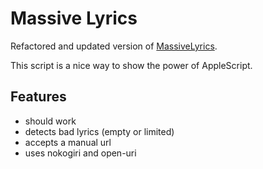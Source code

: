 # Massive Lyrics

Refactored and updated version of [MassiveLyrics](http://www.creamdesign.it/blog/archives/37).

This script is a nice way to show the power of AppleScript.

## Features

* should work
* detects bad lyrics (empty or limited)
* accepts a manual url
* uses nokogiri and open-uri
